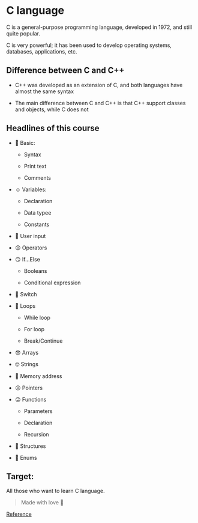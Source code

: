 # C language

C is a general-purpose programming language, developed in 1972, and still quite popular.

C is very powerful; it has been used to develop operating systems, databases, applications, etc.

## Difference between C and C++

+ C++ was developed as an extension of C, and both languages have almost the same syntax

+ The main difference between C and C++ is that C++ support classes and objects, while C does not

## Headlines of this course

+ :star_struck: Basic:

    - Syntax

    - Print text

    - Comments

+ :relaxed: Variables:
        
    - Declaration

    - Data typee

    - Constants

+ :yawning_face: User input

+ :relieved: Operators

+ :smirk: If...Else

    - Booleans

    - Conditional expression

+ :disguised_face: Switch

+ :partying_face: Loops

    - While loop

    - For loop

    - Break/Continue

+ :sunglasses: Arrays

+ :nerd_face: Strings

+ :monocle_face: Memory address

+ :neutral_face: Pointers

+ :stuck_out_tongue_winking_eye: Functions

    - Parameters

    - Declaration

    - Recursion

+ :money_mouth_face: Structures

+ :thinking: Enums

## Target:

All those who want to learn C language.

> Made with love :gift_heart:

[Reference](https://w3schools.com)